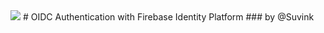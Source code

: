 <img src="https://sessionize.com/image/5959-1140o400o3-Jesdy9vQybnWMcMmaFsja.png" />
# OIDC Authentication with Firebase Identity Platform
### by @Suvink


